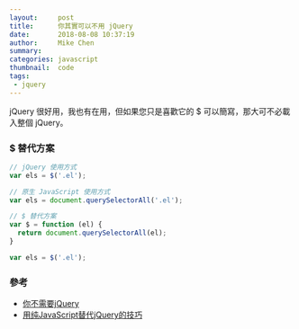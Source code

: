 ```yaml
---
layout:     post
title:      你其實可以不用 jQuery
date:       2018-08-08 10:37:19
author:     Mike Chen
summary:    
categories: javascript
thumbnail:  code
tags:
 - jquery
---
```


jQuery 很好用，我也有在用，但如果您只是喜歡它的 $ 可以簡寫，那大可不必載入整個 jQuery。

### $ 替代方案


```js
// jQuery 使用方式
var els = $('.el');

// 原生 JavaScript 使用方式
var els = document.querySelectorAll('.el');

// $ 替代方案
var $ = function (el) {
  return document.querySelectorAll(el);
}

var els = $('.el');
```


### 參考
* [你不需要jQuery](http://www.webhek.com/post/how-to-forget-about-jquery-and-start-using-native.html)
* [用纯JavaScript替代jQuery的技巧](http://www.webhek.com/post/you-do-not-need-jquery.html)